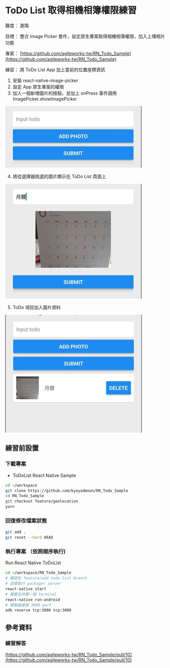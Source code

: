 # ToDo List 取得相機相簿權限練習

難度： 進階

目標： 整合 Image Picker 套件，設定原生專案取得相機相簿權限，加入上傳相片功能

專案： [https://github.com/agileworks-tw/RN_Todo_Sample](https://github.com/agileworks-tw/RN_Todo_Sample)

練習：
將 ToDo List App 加上當前的位置座標資訊

1. 安裝 react-native-image-picker
2. 設定 App 原生專案的權限
3. 加入一個新增圖片的按鈕，並加上 onPress 事件調用 ImagePicker.showImagePicker

  ![](assets/2018-10-25-14-12-01.png)

4. 將從選擇器挑選的圖片顯示在 ToDo List 頁面上

  ![](assets/2018-10-25-14-12-39.png)
  
5. ToDo 項目加入圖片資料

  ![](assets/2018-10-25-14-14-42.png)

## 練習前設置

### 下載專案

- ToDoList React Native Sample

```bash
cd ~/workspace
git clone https://github.com/kyoyadmoon/RN_Todo_Sample
cd RN_Todo_Sample
git checkout feature/geolocation
yarn
```

### 回復修改檔案狀態

```bash
git add .
git reset --hard HEAD
```

### 執行專案 （依照順序執行)

Run React Native ToDoList

```bash
cd ~/workspace/RN_Todo_Sample
# 確認在 feature/add-todo-list branch
# 這會執行 packager server
react-native start
# 需要另外開一個 terminal
react-native run-android
# 模擬器連接 3000 port
adb reverse tcp:3000 tcp:3000
```

## 參考資料

### 練習解答

[https://github.com/agileworks-tw/RN_Todo_Sample/pull/10](https://github.com/agileworks-tw/RN_Todo_Sample/pull/10)
